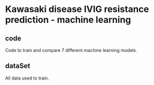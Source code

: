 # Kawasaki disease IVIG resistance prediction - machine learning  

## code
Code to train and compare 7 different machine learning models. 
## dataSet
All data used to train.